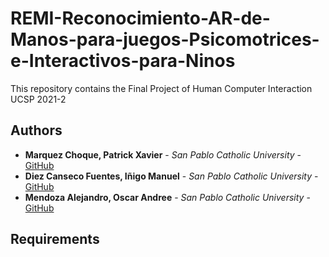 # REMI-Reconocimiento-AR-de-Manos-para-juegos-Psicomotrices-e-Interactivos-para-Ninos
This repository contains the Final Project of Human Computer Interaction UCSP 2021-2

## Authors

* **Marquez Choque, Patrick Xavier** - *San Pablo Catholic University* - [GitHub](https://github.com/patrick03524)
* **Diez Canseco Fuentes, Iñigo Manuel** - *San Pablo Catholic University* - [GitHub](https://github.com/inigomanuel)
* **Mendoza Alejandro, Oscar Andree** - *San Pablo Catholic University* - [GitHub](https://github.com/OscarMendoza99)

## Requirements
